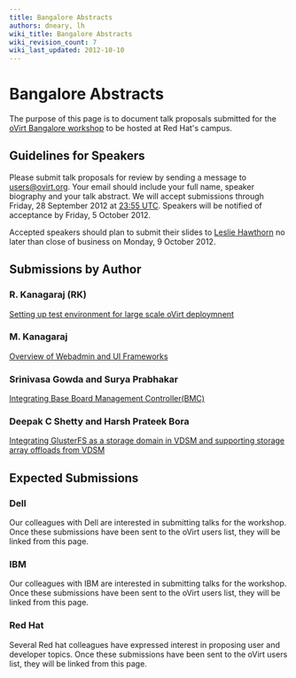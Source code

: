 ```yaml
---
title: Bangalore Abstracts
authors: dneary, lh
wiki_title: Bangalore Abstracts
wiki_revision_count: 7
wiki_last_updated: 2012-10-10
---
```


# Bangalore Abstracts

The purpose of this page is to document talk proposals submitted for the [oVirt Bangalore workshop](http://ovirtbangalore2012.eventbrite.com/) to be hosted at Red Hat's campus.

## Guidelines for Speakers

Please submit talk proposals for review by sending a message to [users@ovirt.org](http://lists.ovirt.org/pipermail/users). Your email should include your full name, speaker biography and your talk abstract. We will accept submissions through Friday, 28 September 2012 at [23:55 UTC](http://lists.ovirt.org/pipermail/users). Speakers will be notified of acceptance by Friday, 5 October 2012.

Accepted speakers should plan to submit their slides to [Leslie Hawthorn](http://wiki.ovirt.org/wiki/User:Lh) no later than close of business on Monday, 9 October 2012.

## Submissions by Author

### R. Kanagaraj (RK)

[Setting up test environment for large scale oVirt deploymnent](http://lists.ovirt.org/pipermail/users/2012-August/003511.html)

### M. Kanagaraj

[Overview of Webadmin and UI Frameworks](http://lists.ovirt.org/pipermail/users/2012-September/003685.html)

### Srinivasa Gowda and Surya Prabhakar

[Integrating Base Board Management Controller(BMC)](http://lists.ovirt.org/pipermail/users/2012-September/003864.html)

### Deepak C Shetty and Harsh Prateek Bora

[Integrating GlusterFS as a storage domain in VDSM and supporting storage array offloads from VDSM](http://lists.ovirt.org/pipermail/users/2012-September/003728.html)

## Expected Submissions

### Dell

Our colleagues with Dell are interested in submitting talks for the workshop. Once these submissions have been sent to the oVirt users list, they will be linked from this page.

### IBM

Our colleagues with IBM are interested in submitting talks for the workshop. Once these submissions have been sent to the oVirt users list, they will be linked from this page.

### Red Hat

Several Red hat colleagues have expressed interest in proposing user and developer topics. Once these submissions have been sent to the oVirt users list, they will be linked from this page.
